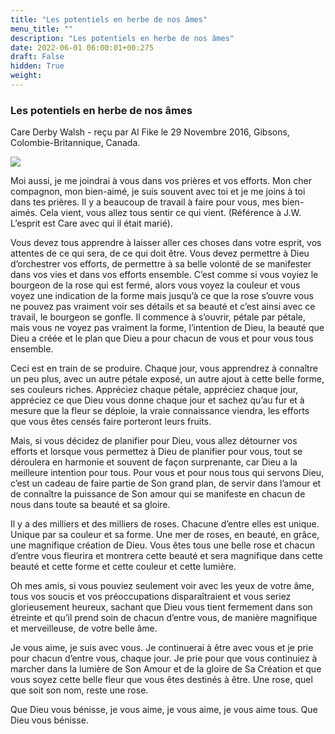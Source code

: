 ```yaml
---
title: "Les potentiels en herbe de nos âmes"
menu_title: ""
description: "Les potentiels en herbe de nos âmes"
date: 2022-06-01 06:00:01+00:275
draft: False
hidden: True
weight:
---
```

### Les potentiels en herbe de nos âmes

Care Derby Walsh - reçu par Al Fike le 29 Novembre 2016, Gibsons, Colombie-Britannique, Canada.

![](/fr-contemporary-messages/fr-contemporary-messages-by-date-order/fr-contemporary-messages-2016/fr-bouquet-of-roses.jpg)

Moi aussi, je me joindrai à vous dans vos prières et vos efforts. Mon cher compagnon, mon bien-aimé, je suis souvent avec toi et je me joins à toi dans tes prières. Il y a beaucoup de travail à faire pour vous, mes bien-aimés. Cela vient, vous allez tous sentir ce qui vient. (Référence à J.W. L’esprit est Care avec qui il était marié).

Vous devez tous apprendre à laisser aller ces choses dans votre esprit, vos attentes de ce qui sera, de ce qui doit être. Vous devez permettre à Dieu d’orchestrer vos efforts, de permettre à sa belle volonté de se manifester dans vos vies et dans vos efforts ensemble. C’est comme si vous voyiez le bourgeon de la rose qui est fermé, alors vous voyez la couleur et vous voyez une indication de la forme mais jusqu’à ce que la rose s’ouvre vous ne pouvez pas vraiment voir ses détails et sa beauté et c’est ainsi avec ce travail, le bourgeon se gonfle. Il commence à s’ouvrir, pétale par pétale, mais vous ne voyez pas vraiment la forme, l’intention de Dieu, la beauté que Dieu a créée et le plan que Dieu a pour chacun de vous et pour vous tous ensemble.

Ceci est en train de se produire. Chaque jour, vous apprendrez à connaître un peu plus, avec un autre pétale exposé, un autre ajout à cette belle forme, ses couleurs riches. Appréciez chaque pétale, appréciez chaque jour, appréciez ce que Dieu vous donne chaque jour et sachez qu’au fur et à mesure que la fleur se déploie, la vraie connaissance viendra, les efforts que vous êtes censés faire porteront leurs fruits.

Mais, si vous décidez de planifier pour Dieu, vous allez détourner vos efforts et lorsque vous permettez à Dieu de planifier pour vous, tout se déroulera en harmonie et souvent de façon surprenante, car Dieu a la meilleure intention pour tous. Pour vous et pour nous tous qui servons Dieu, c’est un cadeau de faire partie de Son grand plan, de servir dans l’amour et de connaître la puissance de Son amour qui se manifeste en chacun de nous dans toute sa beauté et sa gloire.

Il y a des milliers et des milliers de roses. Chacune d’entre elles est unique. Unique par sa couleur et sa forme. Une mer de roses, en beauté, en grâce, une magnifique création de Dieu. Vous êtes tous une belle rose et chacun d’entre vous fleurira et montrera cette beauté et sera magnifique dans cette beauté et cette forme et cette couleur et cette lumière.

Oh mes amis, si vous pouviez seulement voir avec les yeux de votre âme, tous vos soucis et vos préoccupations disparaîtraient et vous seriez glorieusement heureux, sachant que Dieu vous tient fermement dans son étreinte et qu’il prend soin de chacun d’entre vous, de manière magnifique et merveilleuse, de votre belle âme.

Je vous aime, je suis avec vous. Je continuerai à être avec vous et je prie pour chacun d’entre vous, chaque jour. Je prie pour que vous continuiez à marcher dans la lumière de Son Amour et de la gloire de Sa Création et que vous soyez cette belle fleur que vous êtes destinés à être. Une rose, quel que soit son nom, reste une rose.

Que Dieu vous bénisse, je vous aime, je vous aime, je vous aime tous. Que Dieu vous bénisse.
